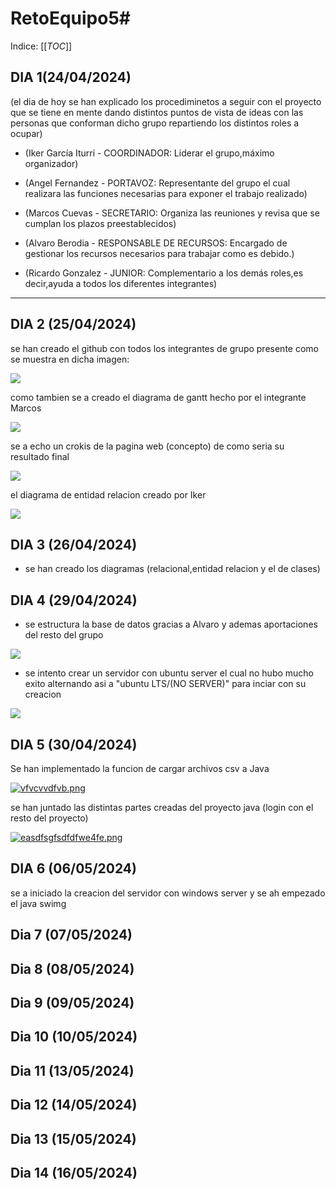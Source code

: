 # RetoEquipo5# 

Indice:
[[_TOC_]]

## DIA 1(24/04/2024)

(el dia de hoy se han explicado los procediminetos a seguir con el proyecto que se tiene en mente dando distintos puntos de vista de ideas con las personas que conforman dicho grupo repartiendo los distintos roles a ocupar)

* (Iker García Iturri - COORDINADOR: Liderar el grupo,máximo organizador)

* (Angel Fernandez - PORTAVOZ: Representante del grupo el cual realizara las funciones necesarias para exponer el trabajo realizado)

* (Marcos Cuevas - SECRETARIO: Organiza las reuniones y revisa que se cumplan los plazos preestablecidos)

* (Alvaro Berodia - RESPONSABLE DE RECURSOS: Encargado de gestionar los recursos necesarios para trabajar como es debido.)

* (Ricardo Gonzalez - JUNIOR: Complementario a los demás roles,es decir,ayuda a todos los diferentes integrantes) 

---
## DIA 2 (25/04/2024)

se han creado el github con todos los integrantes de grupo presente como se muestra en dicha imagen:

[![](https://i.postimg.cc/5y27Qr10/Captura-de-pantalla-2024-04-26-172314.png)](https://postimg.cc/Fdwg2DY5)

como tambien se a creado el diagrama de gantt hecho por el integrante Marcos

[![](https://i.postimg.cc/TPzXzSFB/si.png)](https://postimg.cc/GBxNYMcj)

se a echo un crokis de la pagina web (concepto) de como seria su resultado final 

[![](https://i.postimg.cc/HkHHQgW6/Sin-t-tulo.png)](https://postimg.cc/mtd0sKH9)

el diagrama de entidad relacion creado por Iker 

[![](https://i.postimg.cc/Dw6hFsxP/Captura-de-pantalla-2024-04-26-192324.png)](https://postimg.cc/Jssv5yVs)
 
## DIA 3 (26/04/2024)

* se han creado los diagramas (relacional,entidad relacion y el de clases)

## DIA 4 (29/04/2024)

* se estructura la base de datos gracias a Alvaro y ademas aportaciones del resto del grupo 

[![](https://i.postimg.cc/Y0tStmgC/jasdhsjadhfhsiufyesuf.png)](https://postimg.cc/sQ0zcxwk)

* se intento crear un servidor con ubuntu server el cual no hubo mucho exito alternando asi a "ubuntu LTS/(NO SERVER)" para inciar con su creacion 

[![](https://i.postimg.cc/6Txp7zMr/image.png)](https://postimg.cc/PvKj9bsJ)

## DIA 5 (30/04/2024)

Se han implementado la funcion de cargar archivos csv a Java  

[![vfvcvvdfvb.png](https://i.postimg.cc/VvqKZtz2/vfvcvvdfvb.png)](https://postimg.cc/gL0ynnXK)

se han juntado las distintas partes creadas del proyecto java (login con el resto del proyecto)

[![easdfsgfsdfdfwe4fe.png](https://i.postimg.cc/XYMSXfP6/easdfsgfsdfdfwe4fe.png)](https://postimg.cc/VdFHVC1K)

## DIA 6 (06/05/2024)

se a iniciado la creacion del servidor con windows server y se ah empezado el java swimg


## Dia 7 (07/05/2024)

## Dia 8 (08/05/2024)

## Dia 9 (09/05/2024)

## Dia 10 (10/05/2024)

## Dia 11 (13/05/2024)

## Dia 12 (14/05/2024)

## Dia 13 (15/05/2024)

## Dia 14 (16/05/2024)